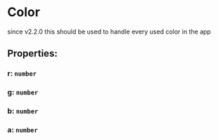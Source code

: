 # **Color**

since v2.2.0 this should be used to handle every used color in the app

## **Properties**:

### r: `number`

### g: `number`

### b: `number`

### a: `number`
